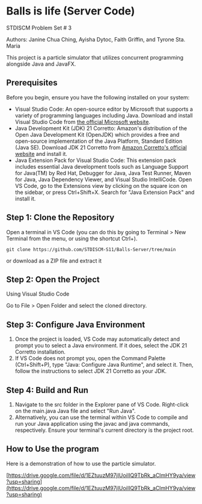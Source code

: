 # Balls is life (Server Code)

STDISCM Problem Set # 3

Authors: Janine Chua Ching, Ayisha Dytoc, Faith Griffin, and Tyrone Sta. Maria

This project is a particle simulator that utilizes concurrent programming alongside Java and JavaFX.

## Prerequisites

Before you begin, ensure you have the following installed on your system:

- Visual Studio Code: An open-source editor by Microsoft that supports a variety of programming languages including Java. Download and install Visual Studio Code from [the official Microsoft website](https://visualstudio.microsoft.com/).
- Java Development Kit (JDK) 21 Corretto: Amazon's distribution of the Open Java Development Kit (OpenJDK) which provides a free and open-source implementation of the Java Platform, Standard Edition (Java SE). Download JDK 21 Corretto from [Amazon Corretto's official website](https://aws.amazon.com/corretto/) and install it.
- Java Extension Pack for Visual Studio Code: This extension pack includes essential Java development tools such as Language Support for Java(TM) by Red Hat, Debugger for Java, Java Test Runner, Maven for Java, Java Dependency Viewer, and Visual Studio IntelliCode. Open VS Code, go to the Extensions view by clicking on the square icon on the sidebar, or press Ctrl+Shift+X. Search for "Java Extension Pack" and install it.

## Step 1: Clone the Repository

Open a terminal in VS Code (you can do this by going to Terminal > New Terminal from the menu, or using the shortcut Ctrl+).
```
git clone https://github.com/STDISCM-S11/Balls-Server/tree/main
```
or download as a ZIP file and extract it

## Step 2: Open the Project

Using Visual Studio Code

Go to File > Open Folder and select the cloned directory.

## Step 3: Configure Java Environment

1. Once the project is loaded, VS Code may automatically detect and prompt you to select a Java environment. If it does, select the JDK 21 Corretto installation.
2. If VS Code does not prompt you, open the Command Palette (Ctrl+Shift+P), type "Java: Configure Java Runtime", and select it. Then, follow the instructions to select JDK 21 Corretto as your JDK.

## Step 4: Build and Run

1. Navigate to the src folder in the Explorer pane of VS Code. Right-click on the main.java Java file and select "Run Java".
2. Alternatively, you can use the terminal within VS Code to compile and run your Java application using the javac and java commands, respectively. Ensure your terminal's current directory is the project root.

## How to Use the program

Here is a demonstration of how to use the particle simulator.

[https://drive.google.com/file/d/1EZtuuzM97jIUoiIIQ9TbRk_aClmHY9ya/view?usp=sharing](https://drive.google.com/file/d/1EZtuuzM97jIUoiIIQ9TbRk_aClmHY9ya/view?usp=sharing)
